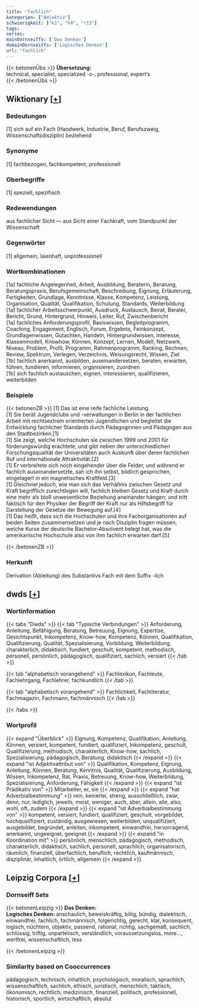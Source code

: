 ```yaml
---
title: "fachlich"
kategorien: ["Adjektiv"]
schwierigkeit: ["k1", "h4", "r13"]
tags:
series:
mainDornseiffs: ['Das Denken']
domainDornseiffs: ['Logisches Denken']
url: "fachlich"
---
```


{{< betonenÜbs >}}
**Übersetzung:**  
technical, specialist, specialized -s-, professional, expert’s  
{{< /betonenÜbs >}}

## Wiktionary [[+](https://de.wiktionary.org/wiki/fachlich)]

### Bedeutungen
[1] sich auf ein Fach (Handwerk, Industrie, Beruf, Berufszweig, Wissenschaftsdisziplin) beziehend  

### Synonyme
[1] fachbezogen, fachkompetent, professionell  

### Oberbegriffe
[1] speziell, spezifisch  

### Redewendungen
aus fachlicher Sicht — aus Sicht einer Fachkraft, vom Standpunkt der Wissenschaft  

### Gegenwörter
[1] allgemein, laienhaft, unprofessionell  

### Wortkombinationen
[1a] fachliche Angelegenheit, Arbeit, Ausbildung, Beraterin, Beratung, Beratungspraxis, Berufsgemeinschaft, Beschreibung, Eignung, Erläuterung, Fertigkeiten, Grundlage, Kenntnisse, Klasse, Kompetenz, Leistung, Organisation, Qualität, Qualifikation, Schulung, Standards, Weiterbildung  
[1a] fachlicher Arbeitsschwerpunkt, Ausdruck, Austausch, Beirat, Berater, Bericht, Grund, Hintergrund, Hinweis, Leiter, Ruf, Zwischenbericht  
[1a] fachliches Anforderungsprofil, Basiswissen, Begleitprogramm, Coaching, Engagement, Englisch, Forum, Ergebnis, Feinkonzept, Grundlagenwissen, Gutachten, Handeln, Hintergrundwissen, Interesse, Klassenmodell, Knowhow, Können, Konzept, Lernen, Modell, Netzwerk, Niveau, Problem, Profil, Programm, Rahmenprogramm, Ranking, Rechnen, Review, Spektrum, Verlegen, Verzeichnis, Weisungsrecht, Wissen, Ziel  
[1b] fachlich anerkannt, ausbilden, auseinandersetzen, beraten, erwarten, führen, fundieren, informieren, organisieren, zuordnen  
[1b] sich fachlich austauschen, eignen, interessieren, qualifizieren, weiterbilden  

### Beispiele
{{< betonenZB >}}
[1] Das ist eine reife fachliche Leistung.  
[1] Sie berät Jugendclubs und -verwaltungen in Berlin in der fachlichen Arbeit mit rechtsextrem orientierten Jugendlichen und begleitet die Entwicklung fachlicher Standards durch Pädagoginnen und Pädagogen aus den Stadtbezirken.[1]  
[1] Sie zeigt, welche Hochschulen sie zwischen 1999 und 2001 für förderungswürdig erachtete, und gibt neben der unterschiedlichen Forschungsqualität der Universitäten auch Auskunft über deren fachlichen Ruf und internationale Attraktivität.[2]  
[1] Er verbreitete sich noch eingehender über die Felder, und während er fachlich auseinandersetzte, sah ich ihn selbst, bildlich gesprochen, eingelagert in ein magnetisches Kraftfeld.[3]  
[1] Gleichviel jedoch, wie man sich das Verhältnis zwischen Gesetz und Kraft begrifflich zurechtlegen will, fachlich bleiben Gesetz und Kraft durch eine mehr als bloß unwesentliche Beziehung aneinander hängen; und tritt faktisch für den Physiker der Begriff der Kraft nur als Hilfsbegriff für Darstellung der Gesetze der Bewegung auf.[4]  
[1] Das heißt, dass sich die Hochschulen und ihre Fachorganisationen auf beiden Seiten zusammensetzen und je nach Disziplin fragen müssen, welche Kurse der deutsche Bachelor-Absolvent belegt hat, was die amerikanische Hochschule also von ihm fachlich erwarten darf.[5]  

{{< /betonenZB >}}
### Herkunft
Derivation (Ableitung) des Substantivs Fach mit dem Suffix -lich  



## dwds [[+](https://www.dwds.de/wb/fachlich)]

### Wortinformation
{{< tabs "Dwds" >}}
{{< tab "Typische Verbindungen" >}}
Anforderung, Anleitung, Befähigung, Beratung, Betreuung, Eignung, Expertise, Gesichtspunkt, Inkompetenz, Know-how, Kompetenz, Können, Qualifikation, Qualifizierung, Qualität, Spezialisierung, Vorbildung, Weiterbildung, charakterlich, didaktisch, fundiert, geschult, kompetent, methodisch, personell, persönlich, pädagogisch, qualifiziert, sachlich, versiert
{{< /tab >}}

{{< tab "alphabetisch vorangehend" >}}
Fachlexikon, Fachleute, Fachlehrgang, Fachlehrer, fachkundlich
{{< /tab >}}

{{< tab "alphabetisch vorangehend" >}}
Fachlichkeit, Fachliteratur, Fachmagazin, Fachmann, fachmännisch
{{< /tab >}}

{{< /tabs >}}

### Wortprofil
{{< expand "Überblick" >}} Eignung, Kompetenz, Qualifikation, Anleitung, Können, versiert, kompetent, fundiert, qualifiziert, Inkompetenz, geschult, Qualifizierung, methodisch, charakterlich, Know-how, sachlich, Spezialisierung, pädagogisch, Beratung, didaktisch {{< /expand >}}
{{< expand "ist Adjektivattribut von" >}} Qualifikation, Kompetenz, Eignung, Anleitung, Können, Beratung, Kenntnis, Qualität, Qualifizierung, Ausbildung, Wissen, Inkompetenz, Rat, Praxis, Betreuung, Know-how, Weiterbildung, Spezialisierung, Anforderung, Fähigkeit {{< /expand >}}
{{< expand "ist Prädikativ von" >}} Mitarbeiter, er, sie {{< /expand >}}
{{< expand "hat Adverbialbestimmung" >}} rein, keinerlei, streng, ausschließlich, zwar, denn, nur, lediglich, jeweils, meist, weniger, auch, aber, allein, alle, also, wohl, oft, zudem {{< /expand >}}
{{< expand "ist Adverbialbestimmung von" >}} kompetent, versiert, fundiert, qualifiziert, geschult, vorgebildet, hochqualifiziert, zuständig, ausgewiesen, weiterbilden, unqualifiziert, ausgebildet, begründet, anleiten, inkompetent, einwandfrei, hervorragend, anerkannt, ungeeignet, geeignet {{< /expand >}}
{{< expand "in Koordination mit" >}} persönlich, menschlich, pädagogisch, methodisch, charakterlich, didaktisch, sachlich, personell, sprachlich, organisatorisch, räumlich, finanziell, überfachlich, beruflich, rechtlich, kaufmännisch, disziplinär, inhaltlich, örtlich, allgemein {{< /expand >}}

## Leipzig Corpora [[+](https://corpora.uni-leipzig.de/en/res?word=fachlich&corpusId=deu_newscrawl-public_2018)]

### Dornseiff Sets
{{< betonenLeipzig >}}
**Das Denken:**  
**Logisches Denken:** anschaulich, beweiskräftig, billig, bündig, dialektisch, einwandfrei, fachlich, fachmännisch, folgerichtig, gerecht, klar, konsequent, logisch, nüchtern, objektiv, passend, rational, richtig, sachgemäß, sachlich, schlüssig, triftig, unparteiisch, verständlich, voraussetzungslos, more..., wertfrei, wissenschaftlich, less  

{{< /betonenLeipzig >}}

### Similarity based on Cooccurrences
pädagogisch, technisch, inhaltlich, psychologisch, moralisch, sprachlich, wissenschaftlich, sachlich, ethisch, juristisch, menschlich, taktisch, ökonomisch, rechtlich, medizinisch, finanziell, politisch, professionell, historisch, sportlich, wirtschaftlich, absolut

